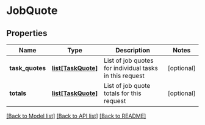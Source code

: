 # JobQuote

## Properties
Name | Type | Description | Notes
------------ | ------------- | ------------- | -------------
**task_quotes** | [**list[TaskQuote]**](TaskQuote.md) | List of job quotes for individual tasks in this request | [optional] 
**totals** | [**list[TaskQuote]**](TaskQuote.md) | List of job quote totals for this request | [optional] 

[[Back to Model list]](../README.md#documentation-for-models) [[Back to API list]](../README.md#documentation-for-api-endpoints) [[Back to README]](../README.md)


